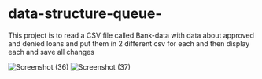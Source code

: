 # data-structure-queue-

This project is to read a CSV file called Bank-data with data about approved and denied loans
and put them in 2 different csv for each 
and then display each and save all changes

![Screenshot (36)](https://user-images.githubusercontent.com/44261713/185778941-eb71cfd2-4f66-4240-86f5-7ec6ce9da721.png)
![Screenshot (37)](https://user-images.githubusercontent.com/44261713/185778976-85252690-3987-4628-bb13-0d03f4288db2.png)

